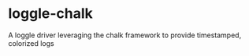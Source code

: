 # loggle-chalk
A loggle driver leveraging the chalk framework to provide timestamped, colorized logs
